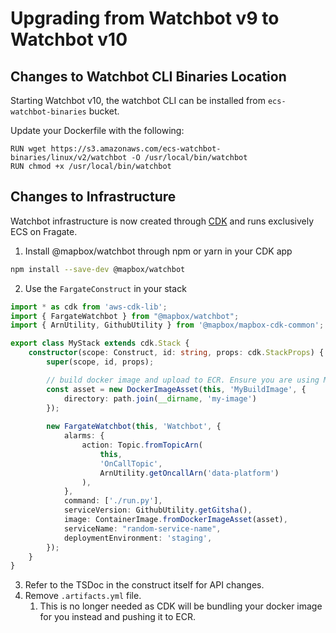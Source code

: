 # Upgrading from Watchbot v9 to Watchbot v10

## Changes to Watchbot CLI Binaries Location
Starting Watchbot v10, the watchbot CLI can be installed from `ecs-watchbot-binaries` bucket.

Update your Dockerfile with the following:
```
RUN wget https://s3.amazonaws.com/ecs-watchbot-binaries/linux/v2/watchbot -O /usr/local/bin/watchbot
RUN chmod +x /usr/local/bin/watchbot
```

## Changes to Infrastructure
Watchbot infrastructure is now created through [CDK](https://docs.aws.amazon.com/cdk/v2/guide/getting_started.html) and runs exclusively ECS on Fragate. 

1. Install @mapbox/watchbot through npm or yarn in your CDK app
```bash
npm install --save-dev @mapbox/watchbot
```
2. Use the `FargateConstruct` in your stack
```typescript
import * as cdk from 'aws-cdk-lib';
import { FargateWatchbot } from "@mapbox/watchbot";
import { ArnUtility, GithubUtility } from '@mapbox/mapbox-cdk-common';

export class MyStack extends cdk.Stack {
    constructor(scope: Construct, id: string, props: cdk.StackProps) {
        super(scope, id, props);

        // build docker image and upload to ECR. Ensure you are using MapboxDefaultSynthesizer from @mapbox/mapbox-cdk-common when creating this stack
        const asset = new DockerImageAsset(this, 'MyBuildImage', {
            directory: path.join(__dirname, 'my-image')
        });
        
        new FargateWatchbot(this, 'Watchbot', {
            alarms: {
                action: Topic.fromTopicArn(
                    this,
                    'OnCallTopic',
                    ArnUtility.getOncallArn('data-platform')
                ),
            },
            command: ['./run.py'],
            serviceVersion: GithubUtility.getGitsha(),
            image: ContainerImage.fromDockerImageAsset(asset),
            serviceName: "random-service-name",
            deploymentEnvironment: 'staging',
        });
    }
}
```

3. Refer to the TSDoc in the construct itself for API changes.
4. Remove `.artifacts.yml` file.
   1. This is no longer needed as CDK will be bundling your docker image for you instead and pushing it to ECR.
